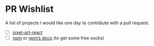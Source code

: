 # PR Wishlist
A list of projects I would like one day to contribute with a pull request.

- [ ] [pixel-art-react](https://github.com/jvalen/pixel-art-react/)
- [ ] [npm](https://github.com/npm/npm/issues) or [npm’s docs](https://github.com/npm/docs/issues) (to get some free socks)
